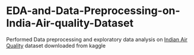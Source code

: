 # EDA-and-Data-Preprocessing-on-India-Air-quality-Dataset

Performed Data preprocessing and exploratory data analysis on [Indian Air Quality](https://www.kaggle.com/code/ishanvardhan/india-air-quality-data-cleaning-and-analysis/data) dataset downloaded from kaggle 

